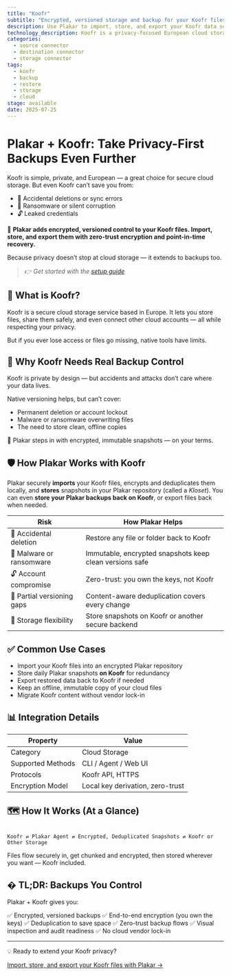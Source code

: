 ```yaml
---
title: "Koofr"
subtitle: "Encrypted, versioned storage and backup for your Koofr files"
description: Use Plakar to import, store, and export your Koofr data securely. Immutable, deduplicated backups you fully control.
technology_description: Koofr is a privacy-focused European cloud storage service that lets you connect multiple storage accounts under one roof.
categories:
  - source connector
  - destination connector
  - storage connector
tags:
  - koofr
  - backup
  - restore
  - storage
  - cloud
stage: available
date: 2025-07-25
---
```


# Plakar + Koofr: Take Privacy-First Backups Even Further

Koofr is simple, private, and European — a great choice for secure cloud storage. But even Koofr can’t save you from:

- 🚫 Accidental deletions or sync errors
- 🦠 Ransomware or silent corruption
- 🔓 Leaked credentials

🔐 **Plakar adds encrypted, versioned control to your Koofr files. Import, store, and export them with zero-trust encryption and point-in-time recovery.**

Because privacy doesn’t stop at cloud storage — it extends to backups too.

> *👉 Get started with the [setup guide](docs/main/integrations/koofr/)*

## 🧠 What is Koofr?

Koofr is a secure cloud storage service based in Europe. It lets you store files, share them safely, and even connect other cloud accounts — all while respecting your privacy.

But if you ever lose access or files go missing, native tools have limits.

## 🚨 Why Koofr Needs Real Backup Control

Koofr is private by design — but accidents and attacks don’t care where your data lives.

Native versioning helps, but can’t cover:

- Permanent deletion or account lockout
- Malware or ransomware overwriting files
- The need to store clean, offline copies

🎯 Plakar steps in with encrypted, immutable snapshots — on your terms.

## 🛡️ How Plakar Works with Koofr

Plakar securely **imports** your Koofr files, encrypts and deduplicates them locally, and **stores** snapshots in your Plakar repository (called a *Kloset*). You can even **store your Plakar backups back on Koofr**, or export files back when needed.

| **Risk**                       | **How Plakar Helps**                                              |
|--------------------------------|--------------------------------------------------------------------|
| 🚫 Accidental deletion          | Restore any file or folder back to Koofr                           |
| 🦠 Malware or ransomware        | Immutable, encrypted snapshots keep clean versions safe            |
| 🔓 Account compromise           | Zero-trust: you own the keys, not Koofr                            |
| 📂 Partial versioning gaps      | Content-aware deduplication covers every change                    |
| 🔄 Storage flexibility          | Store snapshots on Koofr or another secure backend                 |

## ✅ Common Use Cases

- Import your Koofr files into an encrypted Plakar repository
- Store daily Plakar snapshots **on Koofr** for redundancy
- Export restored data back to Koofr if needed
- Keep an offline, immutable copy of your cloud files
- Migrate Koofr content without vendor lock-in

## 📊 Integration Details

| **Property**         | **Value**                           |
|----------------------|-------------------------------------|
| Category             | Cloud Storage                       |
| Supported Methods    | CLI / Agent / Web UI                |
| Protocols            | Koofr API, HTTPS                    |
| Encryption Model     | Local key derivation, zero-trust    |

## 🗺️ How It Works (At a Glance)

```

Koofr ⇄ Plakar Agent ⇄ Encrypted, Deduplicated Snapshots ⇄ Koofr or Other Storage

```

Files flow securely in, get chunked and encrypted, then stored wherever you want — Koofr included.

## � TL;DR: Backups You Control

Plakar + Koofr gives you:

✅ Encrypted, versioned backups
✅ End-to-end encryption (you own the keys)
✅ Deduplication to save space
✅ Zero-trust backup flows
✅ Visual inspection and audit readiness
✅ No cloud vendor lock-in

---

💡 Ready to extend your Koofr privacy?

[Import, store, and export your Koofr files with Plakar →](docs/main/integrations/koofr/)